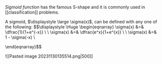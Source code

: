 *Sigmoid function* has the famous S-shape and it is commonly used in [[classification]] problems.

A sigmoid, $\displaystyle \large \sigma(x)$, can be defined with any one of the following:
$$\displaystyle \Huge \begin{eqnarray} 
\sigma(x) &=& \dfrac{1}{1+e^{-x}} \\ \\
\sigma(x) &=& \dfrac{e^x}{1+e^{x}} \\ \\
\sigma(x) &=& 1 - \sigma(-x) \\

\end{eqnarray}$$

![[Pasted image 20231130135514.png|500]]

